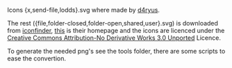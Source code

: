 Icons {x,send-file,lodds}.svg where made by [d4ryus](http://github.com/d4ryus/).

The rest ({file,folder-closed,folder-open,shared,user}.svg) is downloaded from [iconfinder](https://www.iconfinder.com/iconsets/ios-7-icons), [this](https://icons8.com/free-ios-7-icons-in-vector/) is their homepage and the icons are licenced under the [Creative Commons Attribution-No Derivative Works 3.0 Unported](https://creativecommons.org/licenses/by-nd/3.0/) Licence.

To generate the needed png's see the tools folder, there are some scripts to ease the convertion.